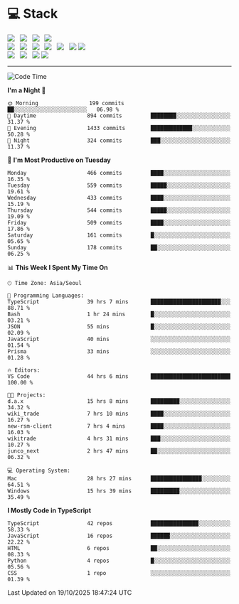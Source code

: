 <h1>💻 Stack</h1>
<div>
 <!-- badge : https://shields.io/ -->
 <!-- icon : https://simpleicons.org/?q=Get -->
 <img src="https://img.shields.io/badge/HTML5-e74c3c?style=flat-square&logo=HTML5&logoColor=white"/> &nbsp 
 <img src="https://img.shields.io/badge/CSS3-0A84FF?style=flat-square&logo=CSS3&logoColor=white"/> &nbsp 
 <img src="https://img.shields.io/badge/JavaScript-FFCD11?style=flat-square&logo=JavaScript&logoColor=white"/> &nbsp 
 <img src="https://img.shields.io/badge/TypeScript-3075C0?style=flat-square&logo=TypeScript&logoColor=white"/>
 <br/>
 <img src="https://img.shields.io/badge/Next-000000?style=flat-square&logo=nextdotjs&logoColor=white"/> &nbsp 
 <img src="https://img.shields.io/badge/React-00BCF6?style=flat-square&logo=React&logoColor=white"/> &nbsp 
 <img src="https://img.shields.io/badge/Redux-764ABC?style=flat-square&logo=Redux&logoColor=white"/> &nbsp
 <img src="https://img.shields.io/badge/Recoil-3578E5?style=flat-square&logo=recoil&logoColor=white"/> &nbsp
 <img src="https://img.shields.io/badge/React-Query-FF4154?style=flat-square&logo=reactquery&logoColor=white"/> &nbsp 
 <img src="https://img.shields.io/badge/styled%2Dcomponents-DB7093?style=flat-square&logo=styled%2Dcomponents&logoColor=white"/>
 <img src="https://img.shields.io/badge/CSS Modules-000000?style=flat-square&logo=CSS Modules&logoColor=white"/> &nbsp 
 <br/>
 <img src="https://img.shields.io/badge/Node-339933?style=flat-square&logo=Node.js&logoColor=white"/> &nbsp 
 <img src="https://img.shields.io/badge/Express-000000?style=flat-square&logo=Express&logoColor=white"/> &nbsp 
 <img src="https://img.shields.io/badge/MongoDB-47A248?style=flat-square&logo=MongoDB&logoColor=white"/>
 <img src="https://img.shields.io/badge/MariaDB-003545?style=flat-square&logo=mariadb&logoColor=white"/>
</div>

<hr>

<!--START_SECTION:waka-->
![Code Time](http://img.shields.io/badge/Code%20Time-2%2C987%20hrs%2046%20mins-blue)

**I'm a Night 🦉** 

```text
🌞 Morning                199 commits         ██░░░░░░░░░░░░░░░░░░░░░░░   06.98 % 
🌆 Daytime                894 commits         ████████░░░░░░░░░░░░░░░░░   31.37 % 
🌃 Evening                1433 commits        █████████████░░░░░░░░░░░░   50.28 % 
🌙 Night                  324 commits         ███░░░░░░░░░░░░░░░░░░░░░░   11.37 % 
```
📅 **I'm Most Productive on Tuesday** 

```text
Monday                   466 commits         ████░░░░░░░░░░░░░░░░░░░░░   16.35 % 
Tuesday                  559 commits         █████░░░░░░░░░░░░░░░░░░░░   19.61 % 
Wednesday                433 commits         ████░░░░░░░░░░░░░░░░░░░░░   15.19 % 
Thursday                 544 commits         █████░░░░░░░░░░░░░░░░░░░░   19.09 % 
Friday                   509 commits         ████░░░░░░░░░░░░░░░░░░░░░   17.86 % 
Saturday                 161 commits         █░░░░░░░░░░░░░░░░░░░░░░░░   05.65 % 
Sunday                   178 commits         ██░░░░░░░░░░░░░░░░░░░░░░░   06.25 % 
```


📊 **This Week I Spent My Time On** 

```text
🕑︎ Time Zone: Asia/Seoul

💬 Programming Languages: 
TypeScript               39 hrs 7 mins       ██████████████████████░░░   88.71 % 
Bash                     1 hr 24 mins        █░░░░░░░░░░░░░░░░░░░░░░░░   03.21 % 
JSON                     55 mins             █░░░░░░░░░░░░░░░░░░░░░░░░   02.09 % 
JavaScript               40 mins             ░░░░░░░░░░░░░░░░░░░░░░░░░   01.54 % 
Prisma                   33 mins             ░░░░░░░░░░░░░░░░░░░░░░░░░   01.28 % 

🔥 Editors: 
VS Code                  44 hrs 6 mins       █████████████████████████   100.00 % 

🐱‍💻 Projects: 
d.a.x                    15 hrs 8 mins       █████████░░░░░░░░░░░░░░░░   34.32 % 
wiki_trade               7 hrs 10 mins       ████░░░░░░░░░░░░░░░░░░░░░   16.27 % 
new-rsm-client           7 hrs 4 mins        ████░░░░░░░░░░░░░░░░░░░░░   16.03 % 
wikitrade                4 hrs 31 mins       ███░░░░░░░░░░░░░░░░░░░░░░   10.27 % 
junco_next               2 hrs 47 mins       ██░░░░░░░░░░░░░░░░░░░░░░░   06.32 % 

💻 Operating System: 
Mac                      28 hrs 27 mins      ████████████████░░░░░░░░░   64.51 % 
Windows                  15 hrs 39 mins      █████████░░░░░░░░░░░░░░░░   35.49 % 
```

**I Mostly Code in TypeScript** 

```text
TypeScript               42 repos            ███████████████░░░░░░░░░░   58.33 % 
JavaScript               16 repos            ██████░░░░░░░░░░░░░░░░░░░   22.22 % 
HTML                     6 repos             ██░░░░░░░░░░░░░░░░░░░░░░░   08.33 % 
Python                   4 repos             █░░░░░░░░░░░░░░░░░░░░░░░░   05.56 % 
CSS                      1 repo              ░░░░░░░░░░░░░░░░░░░░░░░░░   01.39 % 
```




 Last Updated on 19/10/2025 18:47:24 UTC
<!--END_SECTION:waka-->
